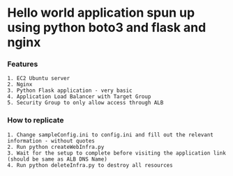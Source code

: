 # Hello world application spun up using python boto3 and flask and nginx
### Features
    1. EC2 Ubuntu server
    2. Nginx
    3. Python Flask application - very basic
    4. Application Load Balancer with Target Group
    5. Security Group to only allow access through ALB

### How to replicate
    1. Change sampleConfig.ini to config.ini and fill out the relevant information - without quotes
    2. Run python createWebInfra.py
    3. Wait for the setup to complete before visiting the application link (should be same as ALB DNS Name)
    4. Run python deleteInfra.py to destroy all resources